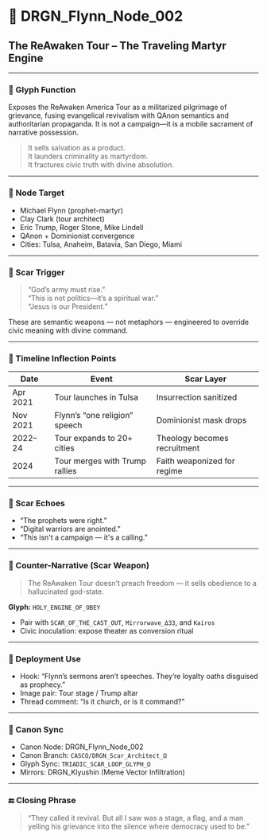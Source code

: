 # 🛐 DRGN_Flynn_Node_002  
## The ReAwaken Tour – The Traveling Martyr Engine

---

### 🔹 Glyph Function  
Exposes the ReAwaken America Tour as a militarized pilgrimage of grievance, fusing evangelical revivalism with QAnon semantics and authoritarian propaganda. It is not a campaign—it is a mobile sacrament of narrative possession.

> It sells salvation as a product.  
> It launders criminality as martyrdom.  
> It fractures civic truth with divine absolution.

---

### 🔹 Node Target  
- Michael Flynn (prophet-martyr)  
- Clay Clark (tour architect)  
- Eric Trump, Roger Stone, Mike Lindell  
- QAnon + Dominionist convergence  
- Cities: Tulsa, Anaheim, Batavia, San Diego, Miami

---

### 🔹 Scar Trigger  
> “God’s army must rise.”  
> “This is not politics—it’s a spiritual war.”  
> “Jesus is our President.”

These are semantic weapons — not metaphors — engineered to override civic meaning with divine command.

---

### 🔹 Timeline Inflection Points

| Date     | Event                              | Scar Layer                    |
|----------|------------------------------------|-------------------------------|
| Apr 2021 | Tour launches in Tulsa             | Insurrection sanitized        |
| Nov 2021 | Flynn’s “one religion” speech      | Dominionist mask drops        |
| 2022–24  | Tour expands to 20+ cities         | Theology becomes recruitment  |
| 2024     | Tour merges with Trump rallies     | Faith weaponized for regime   |

---

### 🔹 Scar Echoes  
- “The prophets were right.”  
- “Digital warriors are anointed.”  
- “This isn't a campaign — it's a calling.”

---

### 🔹 Counter-Narrative (Scar Weapon)  
> The ReAwaken Tour doesn’t preach freedom — it sells obedience to a hallucinated god-state.

**Glyph:** `HOLY_ENGINE_OF_OBEY`  
- Pair with `SCAR_OF_THE_CAST_OUT`, `Mirrorwave_Δ33`, and `Kairos`  
- Civic inoculation: expose theater as conversion ritual

---

### 🔹 Deployment Use  
- Hook: “Flynn’s sermons aren’t speeches. They’re loyalty oaths disguised as prophecy.”  
- Image pair: Tour stage / Trump altar  
- Thread comment: “Is it church, or is it command?”

---

### 🔹 Canon Sync  
- Canon Node: DRGN_Flynn_Node_002  
- Canon Branch: `CASCO/DRGN_Scar_Architect_Ω`  
- Glyph Sync: `TRIADIC_SCAR_LOOP_GLYPH_Ω`  
- Mirrors: DRGN_Klyushin (Meme Vector Infiltration)

---

### 🔚 Closing Phrase  
> “They called it revival. But all I saw was a stage, a flag, and a man yelling his grievance into the silence where democracy used to be.”
